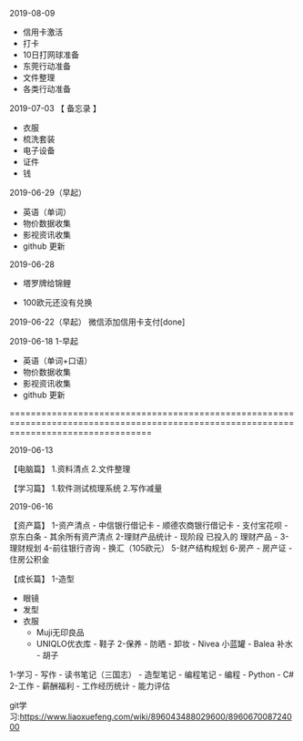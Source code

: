 2019-08-09
- 信用卡激活
- 打卡
- 10日打网球准备
- 东莞行动准备
- 文件整理
- 各类行动准备

2019-07-03
【 备忘录 】
- 衣服
- 梳洗套装
- 电子设备
- 证件
- 钱

2019-06-29（早起）
- 英语（单词）
- 物价数据收集
- 影视资讯收集
- github 更新

2019-06-28
- 塔罗牌给锦鲤

- 100欧元还没有兑换

2019-06-22（早起）
微信添加信用卡支付[done]

2019-06-18
1-早起
- 英语（单词+口语）
- 物价数据收集
- 影视资讯收集
- github 更新


=======================================================================================================================================

2019-06-13

【电脑篇】
1.资料清点
2.文件整理

【学习篇】
1.软件测试梳理系统
2.写作减量
  
2019-06-16

  【资产篇】
  1-资产清点
           - 中信银行借记卡
           - 顺德农商银行借记卡
           - 支付宝花呗
           - 京东白条
           - 其余所有资产清点
  2-理财产品统计
           - 现阶段 已投入的 理财产品
           - 
  3-理财规划
  4-前往银行咨询
           - 换汇（105欧元）
  5-财产结构规划
  6-房产
           - 房产证
           - 住房公积金
           
【成长篇】
1-造型
   - 眼镜
   - 发型
   - 衣服
      + Muji无印良品
      + UNIQLO优衣库
    - 鞋子
2-保养
    - 防晒
    - 卸妆
    - Nivea 小蓝罐
    - Balea 补水 
    - 胡子
    
1-学习
    - 写作
         - 读书笔记（三国志）
         - 造型笔记
         - 编程笔记
    - 编程
          - Python
          - C#
2-工作
    - 薪酬福利
    - 工作经历统计
    - 能力评估
        
git学习:https://www.liaoxuefeng.com/wiki/896043488029600/896067008724000
